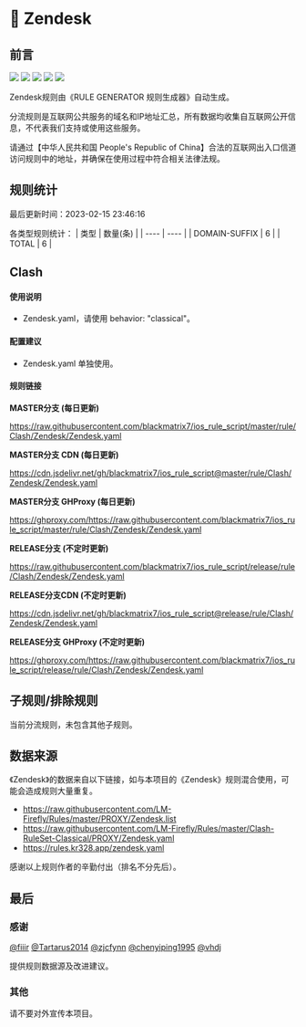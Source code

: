# 🧸 Zendesk

## 前言

![](https://shields.io/badge/-移除重复规则-ff69b4) ![](https://shields.io/badge/-DOMAIN与DOMAIN--SUFFIX合并-green) ![](https://shields.io/badge/-DOMAIN--SUFFIX间合并-critical) ![](https://shields.io/badge/-DOMAIN--SUFFIX与DOMAIN--KEYWORD合并-blue) ![](https://shields.io/badge/-IP--CIDR(6)合并-blueviolet) 

Zendesk规则由《RULE GENERATOR 规则生成器》自动生成。

分流规则是互联网公共服务的域名和IP地址汇总，所有数据均收集自互联网公开信息，不代表我们支持或使用这些服务。

请通过【中华人民共和国 People's Republic of China】合法的互联网出入口信道访问规则中的地址，并确保在使用过程中符合相关法律法规。

## 规则统计

最后更新时间：2023-02-15 23:46:16

各类型规则统计：
| 类型 | 数量(条)  | 
| ---- | ----  |
| DOMAIN-SUFFIX | 6  | 
| TOTAL | 6  | 


## Clash 

#### 使用说明
- Zendesk.yaml，请使用 behavior: "classical"。

#### 配置建议
- Zendesk.yaml 单独使用。

#### 规则链接
**MASTER分支 (每日更新)**

https://raw.githubusercontent.com/blackmatrix7/ios_rule_script/master/rule/Clash/Zendesk/Zendesk.yaml

**MASTER分支 CDN (每日更新)**

https://cdn.jsdelivr.net/gh/blackmatrix7/ios_rule_script@master/rule/Clash/Zendesk/Zendesk.yaml

**MASTER分支 GHProxy (每日更新)**

https://ghproxy.com/https://raw.githubusercontent.com/blackmatrix7/ios_rule_script/master/rule/Clash/Zendesk/Zendesk.yaml

**RELEASE分支 (不定时更新)**

https://raw.githubusercontent.com/blackmatrix7/ios_rule_script/release/rule/Clash/Zendesk/Zendesk.yaml

**RELEASE分支CDN (不定时更新)**

https://cdn.jsdelivr.net/gh/blackmatrix7/ios_rule_script@release/rule/Clash/Zendesk/Zendesk.yaml

**RELEASE分支 GHProxy (不定时更新)**

https://ghproxy.com/https://raw.githubusercontent.com/blackmatrix7/ios_rule_script/release/rule/Clash/Zendesk/Zendesk.yaml

## 子规则/排除规则


当前分流规则，未包含其他子规则。

## 数据来源

《Zendesk》的数据来自以下链接，如与本项目的《Zendesk》规则混合使用，可能会造成规则大量重复。

- https://raw.githubusercontent.com/LM-Firefly/Rules/master/PROXY/Zendesk.list
- https://raw.githubusercontent.com/LM-Firefly/Rules/master/Clash-RuleSet-Classical/PROXY/Zendesk.yaml
- https://rules.kr328.app/zendesk.yaml


感谢以上规则作者的辛勤付出（排名不分先后）。

## 最后

### 感谢

[@fiiir](https://github.com/fiiir) [@Tartarus2014](https://github.com/Tartarus2014) [@zjcfynn](https://github.com/zjcfynn) [@chenyiping1995](https://github.com/chenyiping1995) [@vhdj](https://github.com/vhdj)

提供规则数据源及改进建议。

### 其他

请不要对外宣传本项目。